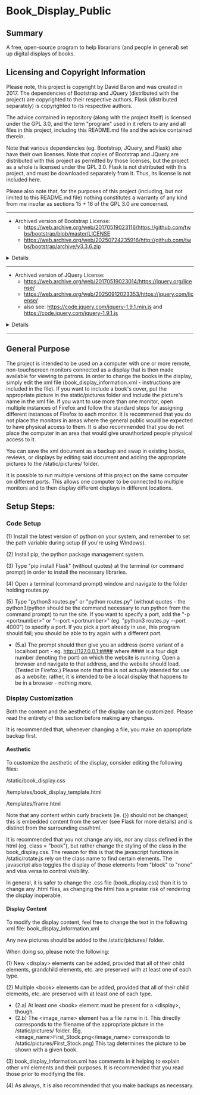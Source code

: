 # Book_Display_Public

## Summary
A free, open-source program to help librarians (and people in general) set up digital displays of books.


## Licensing and Copyright Information
Please note, this project is copyright by David Baron and was created in 2017.  The dependencies of Bootstrap and JQuery (distributed with the project) are copyrighted to their respective authors. Flask (distributed separately) is copyrighted to its respective authors.

The advice contained in repository (along with the project itself) is licensed under the GPL 3.0, and the term "program" used in it refers to any and all files in this project, including this README.md file and the advice contained therein.

Note that various dependencies (eg. Bootstrap, JQuery, and Flask) also have their own licenses.  Note that copies of Bootstrap and JQuery are distributed with this project as permitted by those licenses, but the project as a whole is licensed under the GPL 3.0.  Flask is not distributed with this project, and must be downloaded separately from it.  Thus, its license is not included here.

Please also note that, for the purposes of this project (including, but not limited to this README.md file) nothing constitutes a warranty of any kind from me insofar as sections 15 + 16 of the GPL 3.0 are concerned.

---
- Archived version of Bootstrap License:
  - https://web.archive.org/web/20170519023116/https://github.com/twbs/bootstrap/blob/master/LICENSE
  - https://web.archive.org/web/20250724235916/http://github.com/twbs/bootstrap/archive/v3.3.6.zip

<details>
I've quoted bootstrap's MIT License below from the above-linked zip file.  Please, make sure to double-check and verify.

"
The MIT License (MIT)

Copyright (c) 2011-2015 Twitter, Inc

Permission is hereby granted, free of charge, to any person obtaining a copy
of this software and associated documentation files (the "Software"), to deal
in the Software without restriction, including without limitation the rights
to use, copy, modify, merge, publish, distribute, sublicense, and/or sell
copies of the Software, and to permit persons to whom the Software is
furnished to do so, subject to the following conditions:

The above copyright notice and this permission notice shall be included in
all copies or substantial portions of the Software.

THE SOFTWARE IS PROVIDED "AS IS", WITHOUT WARRANTY OF ANY KIND, EXPRESS OR
IMPLIED, INCLUDING BUT NOT LIMITED TO THE WARRANTIES OF MERCHANTABILITY,
FITNESS FOR A PARTICULAR PURPOSE AND NONINFRINGEMENT. IN NO EVENT SHALL THE
AUTHORS OR COPYRIGHT HOLDERS BE LIABLE FOR ANY CLAIM, DAMAGES OR OTHER
LIABILITY, WHETHER IN AN ACTION OF CONTRACT, TORT OR OTHERWISE, ARISING FROM,
OUT OF OR IN CONNECTION WITH THE SOFTWARE OR THE USE OR OTHER DEALINGS IN
THE SOFTWARE.
"
</details>

---

- Archived version of JQuery License:
  - https://web.archive.org/web/20170519023014/https://jquery.org/license/
  - https://web.archive.org/web/20250912023353/https://jquery.com/license/
  - also see: https://code.jquery.com/jquery-1.9.1.min.js and https://code.jquery.com/jquery-1.9.1.js
<details>

Please make sure to check the full license at the links - relevant information may not end up included below.

The quote from the first above link states in part:

"
Projects referencing this document are released under the terms of the MIT license.

The MIT License is simple and easy to understand and it places almost no restrictions on what you can do with the Project.

You are free to use the Project in any other project (even commercial projects) as long as the copyright header is left intact.
"

However, I'm not entirely sure if that is correct.  (See: https://web.archive.org/web/20250914213224/https://stackoverflow.com/questions/25709190/including-jquery-in-a-public-project-license )  The source at the link indicates that one may well be obligated to reproduce and distribute the permission notice in the MIT License as well.  Please note that bootstrap's license is also MIT and is included above; obviously the copyright information must change (see copyright notice in the jquery-1.9.1.js for the notice for JQuery), but I do not see why the permission notice would, given the information at the above links.  Thus, I hope in noting such that I have fulfilled the quoted obligation above and any obligation coming from the license, whichever may apply.  In any event, please refer to JQuery's website for further details.  I am not a lawyer and cannot give legal advice.

</details>

---

## General Purpose
The project is intended to be used on a computer with one or more remote, non-touchscreen monitors connected as a display that is then made available for viewing to patrons. In order to change the books in the display, simply edit the xml file (book_display_information.xml - instructions are included in the file).  If you want to include a book's cover, put the appropriate picture in the static/pictures folder and include the picture's name in the xml file.  If you want to use more than one monitor, open multiple instances of Firefox and follow the standard steps for assigning different instances of Firefox to each monitor.  It is recommened that you do not place the monitors in areas where the general public would be expected to have physical access to them.  It is also recommended that you do not place the computer in an area that would give unauthorized people physical access to it.

You can save the xml document as a backup and swap in existing books, reviews, or displays by editing said document and adding the appropriate pictures to the /static/pictures/ folder.

It is possible to run multiple versions of this project on the same computer on different ports.  This allows one computer to be connected to multiple monitors and to then display different displays in different locations.

## Setup Steps:

### Code Setup 

(1) Install the latest version of python on your system, and remember to set the path variable during setup (if you're using Windows).

(2) Install pip, the python package management system.

(3) Type "pip install Flask" (without quotes) at the terminal (or command prompt) in order to install the necessary libraries. 

(4) Open a terminal (command prompt) window and navigate to the folder holding routes.py

(5) Type "python3 routes.py" or "python routes.py" (without quotes - the python3/python should be the command necessary to run python from the command prompt) to run the site. If you want to specify a port, add the "-p &lt;portnumber&gt;" or "--port &lt;portnumber&gt;" (eg. "python3 routes.py --port 4000") to specify a port.  If you pick a port already in use, this program should fail; you should be able to try again with a different port.

- (5.a) The prompt should then give you an address (some variant of a localhost port - eg. http://127.0.0.1:#### where #### is a four digit number denoting the port) on which the website is running. Open a browser and navigate to that address, and the website should load. (Tested in Firefox.) Please note that this is not actually intended for use as a website; rather, it is intended to be a local display that happens to be in a browser - nothing more.

### Display Customization

Both the content and the aesthetic of the display can be customized.  Please read the entirety of this section before making any changes.

It is recommended that, whenever changing a file, you make an appropriate backup first.

#### Aesthetic

To customize the aesthetic of the display, consider editing the following files:

/static/book_display.css

/templates/book_display_template.html

/templates/frame.html

Note that any content within curly brackets (ie. {}) should not be changed; this is embedded content from the server (see Flask for more details) and is distinct from the surrounding css/html.

It is recommended that you not change any ids, nor any class defined in the html (eg. class = "book"), but rather change the styling of the class in the book_display.css.  The reason for this is that the javascript functions in /static/rotate.js rely on the class name to find certain elements.  The javascript also toggles the display of those elements from "block" to "none" and visa versa to control visibility.

In general, it is safer to change the .css file (book_display.css) than it is to change any .html files, as changing the html has a greater risk of rendering the display inoperable.

#### Display Content

To modify the display content, feel free to change the text in the following xml file: book_display_information.xml

Any new pictures should be added to the /static/pictures/ folder.

When doing so, please note the following:

(1) New &lt;display&gt; elements can be added, provided that all of their child elements, grandchild elements, etc. are preserved with at least one of each type.

(2) Multiple &lt;book&gt; elements can be added, provided that all of their child elements, etc. are preserved with at least one of each type.
- (2.a) At least one &lt;book&gt; element must be present for a &lt;display&gt;, though.
- (2.b) The &lt;image_name&gt; element has a file name in it.  This directly corresponds to the filename of the appropriate picture in the /static/pictures/ folder.  (Eg. &lt;image_name&gt;First_Stock.png&lt;/image_name&gt; corresponds to /static/pictures/First_Stock.png) This tag determines the picture to be shown with a given book.

(3) book_display_information.xml has comments in it helping to explain other xml elements and their purposes.  It is recommended that you read those prior to modifying the file.

(4) As always, it is also recommended that you make backups as necessary.


